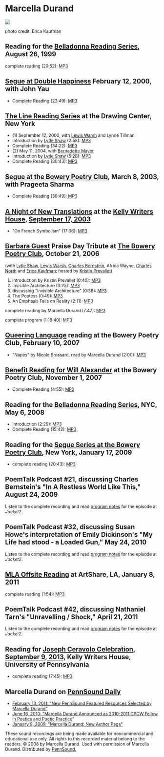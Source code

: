 Marcella Durand
===============

![](images/durand.jpg)

photo credit: Erica Kaufman

Reading for the [Belladonna Reading Series](http://writing.upenn.edu/pennsound/x/Belladonna.php), August 26, 1999
-----------------------------------------------------------------------------------------------------------------

complete reading (20:52): [MP3](http://media.sas.upenn.edu/pennsound/authors/Durand/Durand-Marcella_Belladonna_8-26-99.mp3)

[Segue at Double Happiness](Segue-DH.html) February 12, 2000, with John Yau
---------------------------------------------------------------------------

-   Complete Reading (23:49): [MP3](http://media.sas.upenn.edu/pennsound/authors/Durand/Durand-Marcella_Segue_NY_2-12-00.mp3)

[The Line Reading Series](Line-Reading-Series.html) at the Drawing Center, New York
-----------------------------------------------------------------------------------

-   (1) September 12, 2000, with [Lewis Warsh](Warsh.html) and Lynne
    Tillman
-   Introduction by [Lytle Shaw](Shaw.html) (2:58): [MP3](http://media.sas.upenn.edu/pennsound/authors/Shaw/Shaw-Lytle_Introduction_Line-Reading_09-12-00.mp3)
-   Complete Reading (34:22): [MP3](http://media.sas.upenn.edu/pennsound/authors/Durand/Durand-Marcella_Complete-Reading_Line-Reading_09-12-00.mp3)
-   (2) May 11, 2004, with [Bernadette Mayer](Mayer.html)
-   Introduction by [Lytle Shaw](Shaw.html) (5:28): [MP3](http://media.sas.upenn.edu/pennsound/authors/Shaw/Shaw-Lytle_Introduction_Line-Reading-Series_5-11-04.mp3)
-   Complete Reading (30:43): [MP3](http://media.sas.upenn.edu/pennsound/authors/Durand/Durand-Marcella_Line-Reading-Series_5-11-04.mp3)

[Segue at the Bowery Poetry Club](Segue-BPC.html), March 8, 2003, with Prageeta Sharma
--------------------------------------------------------------------------------------

-   Complete Reading (30:49): [MP3](http://media.sas.upenn.edu/pennsound/authors/Durand/Durand-Marcella_Segue_NY_3-8-03.mp3)

[A Night of New Translations](translations.html) at the [Kelly
Writers House](http://writing.upenn.edu/wh), [September 17, 2003](http://www.writing.upenn.edu/wh/calendar/0903.html#17)
------------------------------------------------------------------------------------------------------------------------

-   "On French Symbolism" (17:06): [MP3](http://media.sas.upenn.edu/pennsound/groups/Night-of-New-Translations/Durand-Marcella_03_On-French-Symbolism_Night-of-Translations_9-17-03.mp3)


[Barbara Guest](Guest.html) Praise Day Tribute at [The Bowery Poetry Club](http://www.bowerypoetry.com/), October 21, 2006
--------------------------------------------------------------------------------------------------------------------------

(with [Lytle Shaw](Shaw.php), [Lewis Warsh](Warsh.html),
[Charles Bernstein](Bernstein.html), Africa Wayne, [Charles North](North.php) and [Erica Kaufman](Kaufman.html); hosted by [Kristin Prevallet](Prevallet.html))

1.  introduction by Kristin Prevallet (0:40): [MP3](http://media.sas.upenn.edu/pennsound/authors/Guest/Barbara%20Guest%20Tribute/Durand-Marcella_01_Introduction_Barbara-Guest-Tribute_BPC_NY_10-21-06.mp3)
2.  Invisible Architecture (3:25): [MP3](http://media.sas.upenn.edu/pennsound/authors/Guest/Barbara%20Guest%20Tribute/Durand-Marcella_02_Invisible-Architecture_Barbara-Guest-Tribute_BPC_NY_10-21-06.mp3)
3.  discussing "Invisible Architecture" (0:38): [MP3](http://media.sas.upenn.edu/pennsound/authors/Guest/Barbara%20Guest%20Tribute/Durand-Marcella_03_discussing-Invisible-Architecture_Barbara-Guest-Tribute_BPC_NY_10-21-06.mp3)
4.  The Poetess (0:49): [MP3](http://media.sas.upenn.edu/pennsound/authors/Guest/Barbara%20Guest%20Tribute/Durand-Marcella_04_The-Poetess_Barbara-Guest-Tribute_BPC_NY_10-21-06.mp3)
5.  An Emphasis Falls on Reality (2:11): [MP3](http://media.sas.upenn.edu/pennsound/authors/Guest/Barbara%20Guest%20Tribute/Durand-Marcella_05_An-Emphasis-Falls-on-Reality_Barbara-Guest-Tribute_BPC_NY_10-21-06.mp3)

complete reading by Marcella Durand (7:47): [MP3](http://media.sas.upenn.edu/pennsound/authors/Guest/Barbara%20Guest%20Tribute/Durand-Marcella_Barbara-Guest-Tribute_BPC_NY_10-21-06.mp3)

complete program (1:18:40):
[MP3](http://media.sas.upenn.edu/pennsound/authors/Guest/Barbara-Guest-Tribute_BPC_NY_10-21-06.mp3)

[Queering Language](Queering-Language.html) reading at the Bowery Poetry Club, February 10,
2007
-------------------------------------------------------------------------------------------

-   "Napes" by Nicole Brossard, read by Marcella Durand (2:00): [MP3](http://media.sas.upenn.edu/pennsound/groups/Queering-Language/Durand-Marcella_10_Napes_Queer-Poetry_BPC-NY_2-10-07.mp3)

[Benefit Reading for Will Alexander](Will-Alexander-Benefit.html) at the Bowery Poetry Club, November 1,
2007
--------------------------------------------------------------------------------------------------------

-   Complete Reading (4:55): [MP3](http://media.sas.upenn.edu/pennsound/groups/Will-Alexander-Benefit/Will-Alexander-Benefit_07_Marcella-Durand_BPC_11-1-07.mp3)

Reading for the [Belladonna Reading Series](http://writing.upenn.edu/pennsound/x/Belladonna.php), NYC, May 6, 2008
------------------------------------------------------------------------------------------------------------------

-   Introduction (2:29): [MP3](http://media.sas.upenn.edu/pennsound/authors/Durand/Durand-Marcella_Intro_Belladonna_5-6-08.mp3)
-   Complete Reading (15:42): [MP3](http://media.sas.upenn.edu/pennsound/authors/Durand/Durand-Marcella_Belladonna_5-6-08.mp3)

Reading for the [Segue Series at the Bowery Poetry Club](http://writing.upenn.edu/pennsound/x/Segue-BPC.html), New York, January 17, 2009
-----------------------------------------------------------------------------------------------------------------------------------------

-   complete reading (20:43): [MP3](http://media.sas.upenn.edu/pennsound/authors/Durand/Durand-Marcella_Complete-Reading_Segue-Series_BPC_New-York_1-10-09.mp3)

PoemTalk Podcast \#21, discussing Charles Bernstein's "In A Restless World Like This," August 24, 2009
------------------------------------------------------------------------------------------------------

Listen to the complete recording and read [program notes](https://jacket2.org/poemtalk/totally-indivisible-poemtalk-21) for the episode at *Jacket2*.

PoemTalk Podcast \#32, discussing Susan Howe's interpretation of Emily Dickinson's "My Life had stood - a Loaded Gun," May 24, 2010
-----------------------------------------------------------------------------------------------------------------------------------

Listen to the complete recording and read [program notes](https://jacket2.org/poemtalk/art-and-power-poemtalk-32) for the episode at *Jacket2*.

[MLA Offsite Reading](MLA-Offsite-2011.php) at ArtShare, LA, January 8, 2011
----------------------------------------------------------------------------

complete reading (1:54): [MP3](http://media.sas.upenn.edu/pennsound/groups/MLA-Offsite/2011-LA/MLA-Offsite-2011_35_Marcella-Durand_ArtShare_LA_1-8-11.mp3)

PoemTalk Podcast \#42, discussing Nathaniel Tarn's "Unravelling / Shock," April 21, 2011
----------------------------------------------------------------------------------------

Listen to the complete recording and read [program notes](http://jacket2.org/commentary/hole-torn-world-poemtalk-42) for the episode at *Jacket2*.

Reading for [Joseph Ceravolo Celebration](http://writing.upenn.edu/pennsound/x/Ceravolo-Celebration.php), [September 9, 2013](http://writing.upenn.edu/wh/calendar/0913.php#9), Kelly Writers House, University of Pennsylvania
-------------------------------------------------------------------------------------------------------------------------------------------------------------------------------------------------------------------------------

-   complete reading (7:45): [MP3](http://media.sas.upenn.edu/pennsound/groups/Ceravolo-Celebration/10_Durand-Marcella_Joseph-Ceravolo-Celebration_KWH-UPenn_9-9-13.mp3)

Marcella Durand on [PennSound Daily](http://writing.upenn.edu/pennsound/daily/)
-------------------------------------------------------------------------------

-   [February 13, 2011: "New PennSound Featured Resources Selected by Marcella Durand"](http://writing.upenn.edu/pennsound/daily/201102.php#13_22:55)
-   [June 16, 2010: "Marcella Durand Announced as 2010-2011 CPCW Fellow in Poetics and Poetic Practice"](http://writing.upenn.edu/pennsound/daily/201006.php#16_12:55)
-   [January 9, 2009: "Marcella Durand: New Author Page"](http://writing.upenn.edu/pennsound/daily/200901.php#9_11:28)

These sound
recordings are being made available for noncommercial and educational
use only. All rights to this recorded material belong to the readers. © 2008 by Marcella Durand.
Used with permission of Marcella Durand. Distributed by [PennSound.](../index.html)
